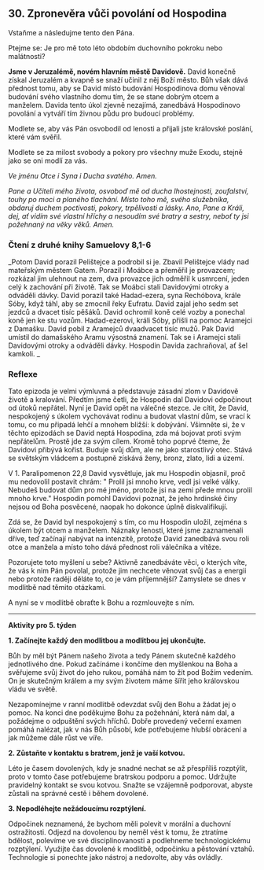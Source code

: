 ## 30. **Zpronevěra vůči povolání od Hospodina**

Vstaňme a následujme tento den Pána.

Ptejme se: Je pro mě toto léto obdobím duchovního pokroku nebo malátnosti?

**Jsme v Jeruzalémě, novém hlavním městě Davidově.** David konečně získal Jeruzalém a kvapně se snaží učinil z něj Boží město. Bůh však dává přednost tomu, aby se David místo budování Hospodinova domu věnoval budování svého vlastního domu tím, že se stane dobrým otcem a manželem. Davida tento úkol zjevně nezajímá, zanedbává Hospodinovo povolání a vytváří tím živnou půdu pro budoucí problémy.

Modlete se, aby vás Pán osvobodil od lenosti a přijali jste královské poslání, které vám svěřil.

Modlete se za milost svobody a pokory pro všechny muže Exodu, stejně jako se oni modlí za vás.

_Ve jménu Otce i Syna i Ducha svatého. Amen._

_Pane a Učiteli mého života, osvoboď mě od ducha lhostejnosti, zoufalství, touhy po moci a planého tlachání. Místo toho mě, svého služebníka, obdaruj duchem poctivosti, pokory, trpělivosti a lásky. Ano, Pane a Králi, dej, ať vidím své vlastní hříchy a nesoudím své bratry a sestry, neboť ty jsi požehnaný na věky věků. Amen._

### Čtení z druhé knihy Samuelovy 8,1-6

_Potom David porazil Pelištejce a podrobil si je. Zbavil Pelištejce vlády nad mateřským městem Gatem. Porazil i Moábce a přeměřil je provazcem; rozkázal jim ulehnout na zem, dva provazce jich odměřil k usmrcení, jeden celý k zachování při životě. Tak se Moábci stali Davidovými otroky a odváděli dávky. David porazil také Hadad-ezera, syna Rechóbova, krále Sóby, když táhl, aby se zmocnil řeky Eufratu. David zajal jeho sedm set jezdců a dvacet tisíc pěšáků. David ochromil koně celé vozby a ponechal koně jen ke stu vozům. Hadad-ezerovi, králi Sóby, přišli na pomoc Aramejci z Damašku. David pobil z Aramejců dvaadvacet tisíc mužů. Pak David umístil do damašského Aramu výsostná znamení. Tak se i Aramejci stali Davidovými otroky a odváděli dávky. Hospodin Davida zachraňoval, ať šel kamkoli. _

### Reflexe

Tato epizoda je velmi výmluvná a představuje zásadní zlom v Davidově životě a kralování. Předtím jsme četli, že Hospodin dal Davidovi odpočinout od útoků nepřátel. Nyní je David opět na válečné stezce. Je cítit, že David, nespokojený s úkolem vychovávat rodinu a budovat vlastní dům, se vrací k tomu, co mu připadá lehčí a mnohem bližší: k dobývání. Všimněte si, že v těchto epizodách se David neptá Hospodina, zda má bojovat proti svým nepřátelům. Prostě jde za svým cílem. Kromě toho poprvé čteme, že Davidovi přibývá kořist. Buduje svůj dům, ale ne jako starostlivý otec. Stává se světským vládcem a postupně získává ženy, bronz, zlato, lidi a území.

V 1. Paralipomenon 22,8 David vysvětluje, jak mu Hospodin objasnil, proč mu nedovolil postavit chrám: " Prolil jsi mnoho krve, vedl jsi velké války. Nebudeš budovat dům pro mé jméno, protože jsi na zemi přede mnou prolil mnoho krve." Hospodin pomohl Davidovi poznat, že jeho hrdinské činy nejsou od Boha posvěcené, naopak ho dokonce úplně diskvalifikují.

Zdá se, že David byl nespokojený s tím, co mu Hospodin uložil, zejména s úkolem být otcem a manželem. Náznaky lenosti, které jsme zaznamenali dříve, teď začínají nabývat na intenzitě, protože David zanedbává svou roli otce a manžela a místo toho dává přednost roli válečníka a vítěze.

Pozorujete toto myšlení u sebe? Aktivně zanedbáváte věci, o kterých víte, že vás k nim Pán povolal, protože jim nechcete věnovat svůj čas a energii nebo protože raději děláte to, co je vám příjemnější? Zamyslete se dnes v modlitbě nad těmito otázkami.

A nyní se v modlitbě obraťte k Bohu a rozmlouvejte s ním.

---

**Aktivity pro 5. týden**

**1. Začínejte každý den modlitbou a modlitbou jej ukončujte.**

Bůh by měl být Pánem našeho života a tedy Pánem skutečně každého jednotlivého dne. Pokud začínáme i končíme den myšlenkou na Boha a svěřujeme svůj život do jeho rukou, pomáhá nám to žít pod Božím vedením. On je skutečným králem a my svým životem máme šířit jeho královskou vládu ve světě.

Nezapomínejme v ranní modlitbě odevzdat svůj den Bohu a žádat jej o pomoc. Na konci dne poděkujme Bohu za požehnání, která nám dal, a požádejme o odpuštění svých hříchů. Dobře provedený večerní examen pomáhá nalézat, jak v nás Bůh působí, kde potřebujeme hlubší obrácení a jak můžeme dále růst ve víře.

**2. Zůstaňte v kontaktu s bratrem, jenž je vaší kotvou.**

Léto je časem dovolených, kdy je snadné nechat se až přespříliš rozptýlit, proto v tomto čase potřebujeme bratrskou podporu a pomoc. Udržujte pravidelný kontakt se svou kotvou. Snažte se vzájemně podporovat, abyste zůstali na správné cestě i během dovolené.

**3. Nepodléhejte nežádoucímu rozptýlení.**

Odpočinek neznamená, že bychom měli polevit v morální a duchovní ostražitosti. Odjezd na dovolenou by neměl vést k tomu, že ztratíme bdělost, polevíme ve své disciplinovanosti a podlehneme technologickému rozptýlení. Využijte čas dovolené k modlitbě, odpočinku a pěstování vztahů. Technologie si ponechte jako nástroj a nedovolte, aby vás ovládly.

